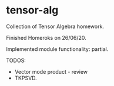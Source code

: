 # tensor-alg
Collection of Tensor Algebra homework.

Finished Homeroks on 26/06/20.

Implemented module functionality: partial.

TODOS: 

- Vector mode product - review
- TKPSVD.
